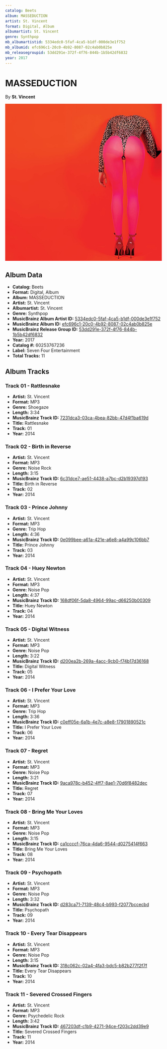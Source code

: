 ```yaml
---
catalog: Beets
album: MASSEDUCTION
artist: St. Vincent
format: Digital, Album
albumartist: St. Vincent
genre: Synthpop
mb_albumartistid: 5334edc0-5faf-4ca5-b1df-000de3e1f752
mb_albumid: efc696c1-20c0-4b92-8087-02c4ab0b825e
mb_releasegroupid: 53dd291e-372f-4f76-844b-1b5b42df6832
year: 2017
---
```


# MASSEDUCTION

By **St. Vincent**

![](../../assets/beetscovers/St_Vincent-MASSEDUCTION.jpg)

## Album Data

- **Catalog:** Beets
- **Format:** Digital, Album
- **Album:** MASSEDUCTION
- **Artist:** St. Vincent
- **Albumartist:** St. Vincent
- **Genre:** Synthpop
- **MusicBrainz Album Artist ID:** [5334edc0-5faf-4ca5-b1df-000de3e1f752](https://musicbrainz.org/artist/5334edc0-5faf-4ca5-b1df-000de3e1f752)
- **MusicBrainz Album ID:** [efc696c1-20c0-4b92-8087-02c4ab0b825e](https://musicbrainz.org/release/efc696c1-20c0-4b92-8087-02c4ab0b825e)
- **MusicBrainz Release Group ID:** [53dd291e-372f-4f76-844b-1b5b42df6832](https://musicbrainz.org/release-group/53dd291e-372f-4f76-844b-1b5b42df6832)
- **Year:** 2017
- **Catalog #:** 60253767236
- **Label:** Seven Four Entertainment
- **Total Tracks:** 11

## Album Tracks

### Track 01 - Rattlesnake

- **Artist:** St. Vincent
- **Format:** MP3
- **Genre:** Shoegaze
- **Length:** 3:34
- **MusicBrainz Track ID:** [7231dca3-03ca-4bea-82bb-47d4f1ba619d](https://musicbrainz.org/recording/7231dca3-03ca-4bea-82bb-47d4f1ba619d)
- **Title:** Rattlesnake
- **Track:** 01
- **Year:** 2014

### Track 02 - Birth in Reverse

- **Artist:** St. Vincent
- **Format:** MP3
- **Genre:** Noise Rock
- **Length:** 3:15
- **MusicBrainz Track ID:** [6c31dce7-ae51-4438-a7bc-d2b19397d193](https://musicbrainz.org/recording/6c31dce7-ae51-4438-a7bc-d2b19397d193)
- **Title:** Birth in Reverse
- **Track:** 02
- **Year:** 2014

### Track 03 - Prince Johnny

- **Artist:** St. Vincent
- **Format:** MP3
- **Genre:** Trip Hop
- **Length:** 4:36
- **MusicBrainz Track ID:** [0e099bee-a61a-421e-a6e8-a4a99c106bb7](https://musicbrainz.org/recording/0e099bee-a61a-421e-a6e8-a4a99c106bb7)
- **Title:** Prince Johnny
- **Track:** 03
- **Year:** 2014

### Track 04 - Huey Newton

- **Artist:** St. Vincent
- **Format:** MP3
- **Genre:** Noise Pop
- **Length:** 4:37
- **MusicBrainz Track ID:** [168df06f-5da8-4964-99ac-d66250b00309](https://musicbrainz.org/recording/168df06f-5da8-4964-99ac-d66250b00309)
- **Title:** Huey Newton
- **Track:** 04
- **Year:** 2014

### Track 05 - Digital Witness

- **Artist:** St. Vincent
- **Format:** MP3
- **Genre:** Noise Pop
- **Length:** 3:22
- **MusicBrainz Track ID:** [d200ea2b-269a-4acc-9cb0-f74b17d36168](https://musicbrainz.org/recording/d200ea2b-269a-4acc-9cb0-f74b17d36168)
- **Title:** Digital Witness
- **Track:** 05
- **Year:** 2014

### Track 06 - I Prefer Your Love

- **Artist:** St. Vincent
- **Format:** MP3
- **Genre:** Trip Hop
- **Length:** 3:36
- **MusicBrainz Track ID:** [c0eff05e-6a1b-4e7c-a8e8-17901890521c](https://musicbrainz.org/recording/c0eff05e-6a1b-4e7c-a8e8-17901890521c)
- **Title:** I Prefer Your Love
- **Track:** 06
- **Year:** 2014

### Track 07 - Regret

- **Artist:** St. Vincent
- **Format:** MP3
- **Genre:** Noise Pop
- **Length:** 3:21
- **MusicBrainz Track ID:** [9aca978c-b452-4ff7-8ae1-70d6f8482dec](https://musicbrainz.org/recording/9aca978c-b452-4ff7-8ae1-70d6f8482dec)
- **Title:** Regret
- **Track:** 07
- **Year:** 2014

### Track 08 - Bring Me Your Loves

- **Artist:** St. Vincent
- **Format:** MP3
- **Genre:** Noise Pop
- **Length:** 3:15
- **MusicBrainz Track ID:** [ca1ccccf-76ca-4da6-9544-d0275414f663](https://musicbrainz.org/recording/ca1ccccf-76ca-4da6-9544-d0275414f663)
- **Title:** Bring Me Your Loves
- **Track:** 08
- **Year:** 2014

### Track 09 - Psychopath

- **Artist:** St. Vincent
- **Format:** MP3
- **Genre:** Noise Pop
- **Length:** 3:32
- **MusicBrainz Track ID:** [d283ca71-7139-48c4-b993-f2077bccecbd](https://musicbrainz.org/recording/d283ca71-7139-48c4-b993-f2077bccecbd)
- **Title:** Psychopath
- **Track:** 09
- **Year:** 2014

### Track 10 - Every Tear Disappears

- **Artist:** St. Vincent
- **Format:** MP3
- **Genre:** Noise Pop
- **Length:** 3:15
- **MusicBrainz Track ID:** [318c062c-02a4-4fa3-bdc5-b82b277f2f7f](https://musicbrainz.org/recording/318c062c-02a4-4fa3-bdc5-b82b277f2f7f)
- **Title:** Every Tear Disappears
- **Track:** 10
- **Year:** 2014

### Track 11 - Severed Crossed Fingers

- **Artist:** St. Vincent
- **Format:** MP3
- **Genre:** Psychedelic Rock
- **Length:** 3:42
- **MusicBrainz Track ID:** [467203df-c1b9-4271-94ce-f203c2dd39e9](https://musicbrainz.org/recording/467203df-c1b9-4271-94ce-f203c2dd39e9)
- **Title:** Severed Crossed Fingers
- **Track:** 11
- **Year:** 2014

